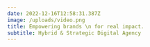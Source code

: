 ```yaml
---
date: 2022-12-16T12:58:31.387Z
image: /uploads/video.png
title: Empowering brands \n for real impact.
subtitle: Hybrid & Strategic Digital Agency
---
```

